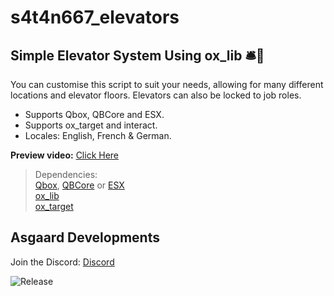 # s4t4n667_elevators
## Simple Elevator System Using ox_lib 🛎️🧳

You can customise this script to suit your needs, allowing for many different locations and elevator floors. Elevators can also be locked to job roles.

- Supports Qbox, QBCore and ESX.
- Supports ox_target and interact.
- Locales: English, French & German.

**Preview video:** [Click Here](https://youtu.be/96q8vfx50SA?si=Mc0Ix0J2iIUAZBqE)
<br>

> Dependencies:
> <br>
> [Qbox](https://github.com/Qbox-project/), [QBCore](https://github.com/qbcore-framework) or [ESX](https://github.com/esx-framework/esx_core)
> <br>
> [ox_lib](https://github.com/overextended/ox_lib)
> <br>
> [ox_target](https://github.com/overextended/ox_target)

## Asgaard Developments
Join the Discord: [Discord](https://discord.gg/eFsB5ZFxeq)

![Release](https://img.shields.io/github/downloads/s4t4n667/s4t4n667_elevators/total?color=4f7492
)